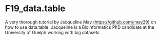 # F19_data.table
A very thorough tutorial by Jacqueline May (https://github.com/jmay29) on how to use data.table. Jacqueline is a Bioinformatics PhD candidate at the University of Guelph working with big datasets.  
